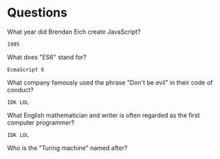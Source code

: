 # Questions

What year did Brendan Eich create JavaScript?

```
1995
```

What does "ES6" stand for?

```
EcmaScript 6
```

What company famously used the phrase "Don't be evil" in their code of conduct?

```
IDK LOL
```

What English mathematician and writer is often regarded as the first computer programmer?

```
IDK LOL
```

Who is the "Turing machine" named after?

```

```

